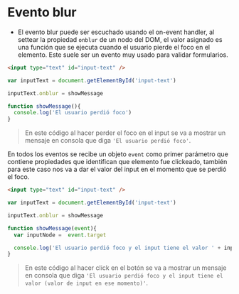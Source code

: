 # Evento blur

- El evento blur puede ser escuchado usando el on-event handler, al settear la propiedad `onblur` de un nodo del DOM, el valor asignado es una función que se ejecuta cuando el usuario pierde el foco en el elemento. Este suele ser un evento muy usado para validar formularios.

```html
<input type="text" id="input-text" />
```

```js
var inputText = document.getElementById('input-text')

inputText.onblur = showMessage

function showMessage(){
  console.log('El usuario perdió foco')
}
```

> En este código al hacer perder el foco en el input se va a mostrar un mensaje en consola que diga `'El usuario perdió foco'`.

En todos los eventos se recibe un objeto `event` como primer parámetro que contiene propiedades que identifican que elemento fue clickeado, también para este caso nos va a dar el valor del input en el momento que se perdió el foco.

```html
<input type="text" id="input-text" />
```

```js
var inputText = document.getElementById('input-text')

inputText.onblur = showMessage

function showMessage(event){
  var inputNode =  event.target

  console.log('El usuario perdió foco y el input tiene el valor ' + inputNode.value)
}
```

> En este código al hacer click en el botón se va a mostrar un mensaje en consola que diga `'El usuario perdió foco y el input tiene el valor (valor de input en ese momento)'`.